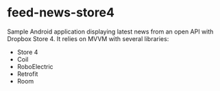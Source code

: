 # feed-news-store4
Sample Android application displaying latest news from an open API with Dropbox Store 4. It relies on MVVM with several libraries:
- Store 4
- Coil
- RoboElectric
- Retrofit
- Room

